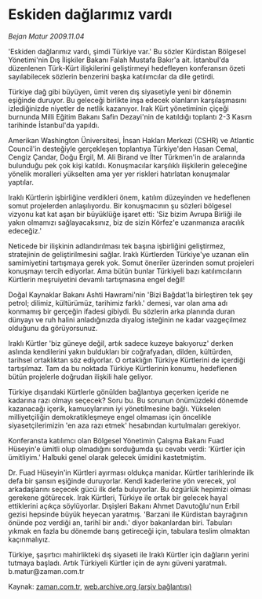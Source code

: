 # Eskiden dağlarımız vardı

*Bejan Matur 2009.11.04*

<tr><td class="metin" colspan="2" style="padding-top: 20px; padding-left: 5px; ">'Eskiden dağlarımız vardı, şimdi Türkiye var.' Bu sözler Kürdistan Bölgesel Yönetimi'nin Dış İlişkiler Bakanı Falah Mustafa Bakır'a ait. İstanbul'da düzenlenen Türk-Kürt ilişkilerini geliştirmeyi hedefleyen konferansın özeti sayılabilecek sözlerin benzerini başka katılımcılar da dile getirdi.</td></tr><tr><td class="metin" colspan="2" style="padding-top: 20px; padding-left: 5px; "><p> Türkiye dağ gibi büyüyen, ümit veren dış siyasetiyle yeni bir dönemin eşiğinde duruyor. Bu geleceği birlikte inşa edecek olanların karşılaşmasını izlediğinizde niyetler de netlik kazanıyor. Irak Kürt yönetiminin çiçeği burnunda Milli Eğitim Bakanı Safin Dezayi'nin de katıldığı toplantı 2-3 Kasım tarihinde İstanbul'da yapıldı.
<p> Amerikan Washington Üniversitesi, İnsan Hakları Merkezi (CSHR) ve Atlantic Council'in desteğiyle gerçekleşen toplantıya Türkiye'den Hasan Cemal, Cengiz Çandar, Doğu Ergil, M. Ali Birand ve İlter Türkmen'in de aralarında bulunduğu pek çok kişi katıldı. Konuşmacılar karşılıklı ilişkilerin geleceğine yönelik moralleri yükselten ama yer yer riskleri hatırlatan konuşmalar yaptılar.
<p> Iraklı Kürtlerin işbirliğine verdikleri önem, katılım düzeyinden ve hedeflenen somut projelerden anlaşılıyordu. Bir konuşmacının şu sözleri bölgesel vizyonu kat kat aşan bir büyüklüğe işaret etti: 'Siz bizim Avrupa Birliği ile yakın olmamızı sağlayacaksınız, biz de sizin Körfez'e uzanmanıza aracılık edeceğiz.'
<p> Neticede bir ilişkinin adlandırılması tek başına işbirliğini geliştirmez, stratejinin de geliştirilmesini sağlar. Iraklı Kürtlerden Türkiye'ye uzanan elin samimiyetini tartışmaya gerek yok. Somut öneriler üzerinden somut projeleri konuşmayı tercih ediyorlar. Ama bütün bunlar Türkiyeli bazı katılımcıların Kürtlerin meşruiyetini devamlı tartışmasına engel değil!
<p> Doğal Kaynaklar Bakanı Ashti Hawrami'nin 'Bizi Bağdat'la birleştiren tek şey petrol; dilimiz, kültürümüz, tarihimiz farklı.' demesi, var olan ama adı konmamış bir gerçeğin ifadesi gibiydi. Bu sözlerin arka planında duran dünyayı ve ruh halini anladığınızda diyalog isteğinin ne kadar vazgeçilmez olduğunu da görüyorsunuz.
<p> Iraklı Kürtler 'biz güneye değil, artık sadece kuzeye bakıyoruz' derken aslında kendilerini yakın buldukları bir coğrafyadan, dilden, kültürden, tarihsel ortaklıktan söz ediyorlar. O ortaklığın Türkiye Kürtlerini de içerdiği tartışılmaz. Tam da bu noktada Türkiye Kürtlerinin konumu, hedeflenen bütün projelerle doğrudan ilişkili hale geliyor.
<p> Türkiye dışarıdaki Kürtlerle gönülden bağlantıya geçerken içeride ne kadarına razı olmayı seçecek? Soru bu. Bu sorunun önümüzdeki dönemde kazanacağı içerik, kamuoylarının iyi yönetilmesine bağlı. Yükselen milliyetçiliğin demokratikleşmeye engel olmaması için öncelikle siyasetçilerimizin 'en aza razı etmek' hesabından kurtulmaları gerekiyor.
<p> Konferansta katılımcı olan Bölgesel Yönetimin Çalışma Bakanı Fuad Hüseyin'e ümitli olup olmadığını sorduğumda şu cevabı verdi: 'Kürtler için ümitliyim.' Halbuki genel olarak gelecek ümidini kastetmiştim.
<p> Dr. Fuad Hüseyin'in Kürtleri ayırması oldukça manidar. Kürtler tarihlerinde ilk defa bir şansın eşiğinde duruyorlar. Kendi kaderlerine yön verecek, yol arkadaşlarını seçecek gücü ilk defa buluyorlar. Bu özgürlük hepimizi olması gerekene götürecek. Irak Kürtleri, Türkiye ile ortak bir gelecek hayal ettiklerini açıkça söylüyorlar. Dışişleri Bakanı Ahmet Davutoğlu'nun Erbil gezisi hepsinde büyük heyecan yaratmış. 'Barzani ile Kürdistan bayrağının önünde poz verdiği an, tarihî bir andı.' diyor bakanlardan biri. Tabuları yıkmak en fazla bu dönemde barış getireceği için, tabulara teslim olmaktan kaçınmalıyız.
<p> Türkiye, şaşırtıcı mahirlikteki dış siyaseti ile Iraklı Kürtler için dağların yerini tutmaya başladı. Artık Türkiyeli Kürtler için de aynı güveni yaratmalı. b.matur@zaman.com.tr<br/></p></p></p></p></p></p></p></p></p></p></td></tr>

Kaynak: [zaman.com.tr](http://zaman.com.tr/yazar.do?yazino=911283), [web.archive.org (arşiv bağlantısı)](http://web.archive.org/web/20091116060415/http://www.zaman.com.tr:80/yazar.do?yazino=911283)
